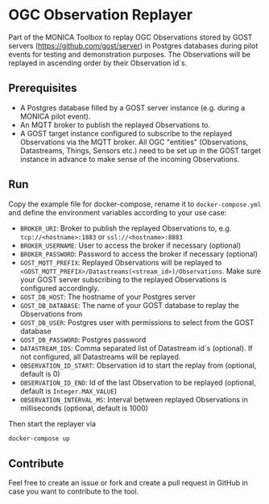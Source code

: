 # OGC Observation Replayer

Part of the MONICA Toolbox to replay OGC Observations stored by GOST servers (https://github.com/gost/server) in Postgres databases during pilot events for testing and demonstration purposes. The Observations will be replayed in ascending order by their Observation id´s.

## Prerequisites

* A Postgres database filled by a GOST server instance (e.g. during a MONICA pilot event).
* An MQTT broker to publish the replayed Observations to.
* A GOST target instance configured to subscribe to the replayed Observations via the MQTT broker. All OGC "entities" (Observations, Datastreams, Things, Sensors etc.) need to be set up in the GOST target instance in advance to make sense of the incoming Observations.

## Run

Copy the example file for docker-compose, rename it to `docker-compose.yml` and define the environment variables according to your use case:

* `BROKER_URI`: Broker to publish the replayed Observations to, e.g. `tcp://<hostname>:1883` or `ssl://<hostname>:8883`
* `BROKER_USERNAME`: User to access the broker if necessary (optional)
* `BROKER_PASSWORD`: Password to access the broker if necessary (optional)
* `GOST_MQTT_PREFIX`: Replayed Observations will be replayed to `<GOST_MQTT_PREFIX>/Datastreams(<stream_id>)/Observations`. Make sure your GOST server subscribing to the replayed Observations is configured accordingly.
* `GOST_DB_HOST`: The hostname of your Postgres server
* `GOST_DB_DATABASE`: The name of your GOST database to replay the Observations from
* `GOST_DB_USER`: Postgres user with permissions to select from the GOST database
* `GOST_DB_PASSWORD`: Postgres password
* `DATASTREAM_IDS`: Comma separated list of Datastream id´s (optional). If not configured, all Datastreams will be replayed.
* `OBSERVATION_ID_START`: Observation id to start the replay from (optional, default is 0)
* `OBSERVATION_ID_END`: Id of the last Observation to be replayed (optional, default is `Integer.MAX_VALUE`)
* `OBSERVATION_INTERVAL_MS`: Interval between replayed Observations in milliseconds (optional, default is 1000)

Then start the replayer via 

```bash
docker-compose up
```

## Contribute

Feel free to create an issue or fork and create a pull request in GitHub in case you want to contribute to the tool.



